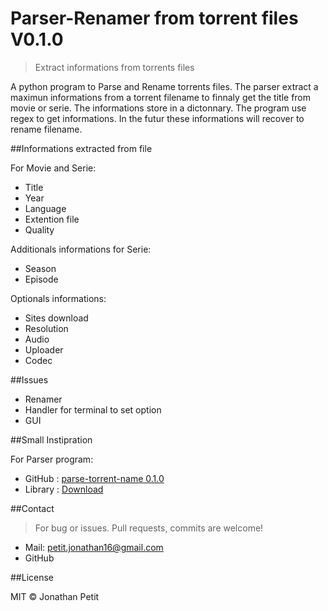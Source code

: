 # Parser-Renamer from torrent files V0.1.0
> Extract informations from torrents files

A python program to Parse and Rename torrents files. The parser extract a maximun informations from a torrent filename to finnaly get the title from movie or serie. The informations store in a dictonnary. The program use regex to get informations. In the futur these informations will recover to rename filename.

##Informations extracted from file

For Movie and Serie:
* Title
* Year
* Language
* Extention file
* Quality

Additionals informations for Serie:
* Season
* Episode

Optionals informations:
* Sites download
* Resolution
* Audio
* Uploader
* Codec


##Issues

* Renamer
* Handler for terminal to set option
* GUI

##Small Instipration

For Parser program:
* GitHub : [parse-torrent-name 0.1.0](https://github.com/divijbindlish/parse-torrent-name)
* Library : [Download](https://pypi.python.org/pypi/parse-torrent-name/)

##Contact

>For bug or issues. Pull requests, commits are welcome!

* Mail: petit.jonathan16@gmail.com
* GitHub

##License

MIT © Jonathan Petit
